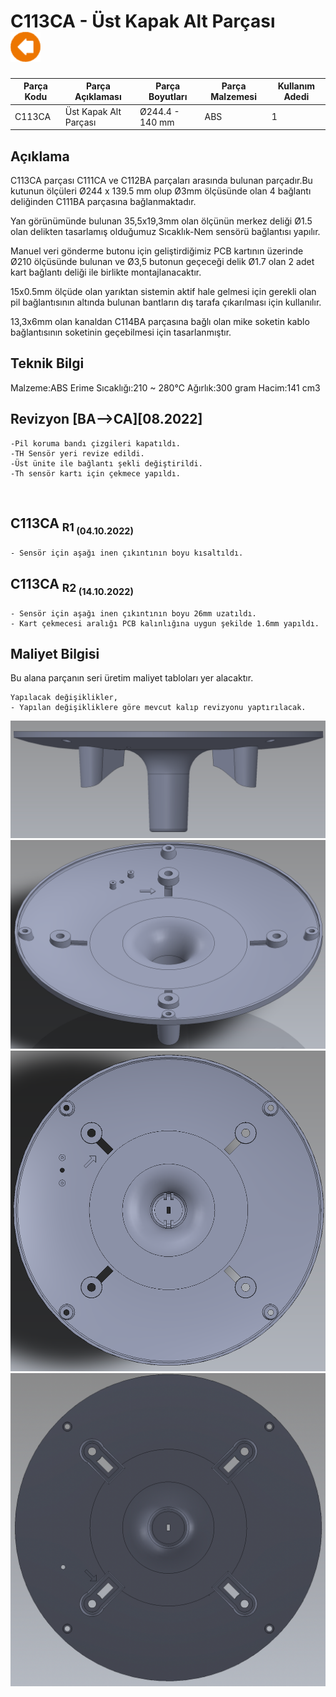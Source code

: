 # C113CA - Üst Kapak Alt Parçası   &nbsp; &nbsp; [![](../Diğer/2D/left.png)](../../P101DA-Base/Readme.md)

| Parça Kodu | Parça Açıklaması | Parça Boyutları | Parça Malzemesi | Kullanım Adedi |
| ---------- | ---------------- | --------------- | --------------- | -------------- |
| C113CA     | Üst Kapak Alt Parçası        | Ø244.4 - 140 mm | ABS             | 1|

## Açıklama
C113CA parçası C111CA ve C112BA parçaları arasında bulunan parçadır.Bu kutunun ölçüleri Ø244 x 139.5 mm olup Ø3mm ölçüsünde olan 4 bağlantı deliğinden C111BA parçasına bağlanmaktadır.

Yan görünümünde bulunan 35,5x19,3mm olan ölçünün merkez deliği Ø1.5 olan delikten tasarlamış olduğumuz Sıcaklık-Nem sensörü bağlantısı yapılır.

Manuel veri gönderme butonu için geliştirdiğimiz PCB kartının üzerinde Ø210 ölçüsünde bulunan ve  Ø3,5 butonun geçeceği delik Ø1.7 olan 2 adet kart bağlantı deliği ile birlikte montajlanacaktır.

15x0.5mm ölçüde olan yarıktan sistemin aktif hale gelmesi için gerekli olan pil bağlantısının altında bulunan bantların dış tarafa çıkarılması için kullanılır.

13,3x6mm olan kanaldan C114BA parçasına bağlı olan mike soketin kablo bağlantısının soketinin geçebilmesi için tasarlanmıştır.

## Teknik Bilgi
Malzeme:ABS Erime Sıcaklığı:210 ~ 280℃ Ağırlık:300 gram Hacim:141 cm3 

## Revizyon \[BA-->CA][08.2022]

    -Pil koruma bandı çizgileri kapatıldı.
    -TH Sensör yeri revize edildi.
    -Üst ünite ile bağlantı şekli değiştirildi.
    -Th sensör kartı için çekmece yapıldı.
</br>

## C113CA <sub> R1<sub> (04.10.2022)
    - Sensör için aşağı inen çıkıntının boyu kısaltıldı.
  
## C113CA <sub> R2<sub> (14.10.2022)
    - Sensör için aşağı inen çıkıntının boyu 26mm uzatıldı.
    - Kart çekmecesi aralığı PCB kalınlığına uygun şekilde 1.6mm yapıldı.
  

## Maliyet Bilgisi
Bu alana parçanın seri üretim maliyet tabloları yer alacaktır.

    Yapılacak değişiklikler,
    - Yapılan değişikliklere göre mevcut kalıp revizyonu yaptırılacak.

![](2D/3.png)
![](2D/1.png)
![](2D/2.png)
![](2D/4.png)
